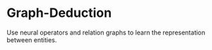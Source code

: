 # Graph-Deduction
Use neural operators and relation graphs to learn the representation between entities.
